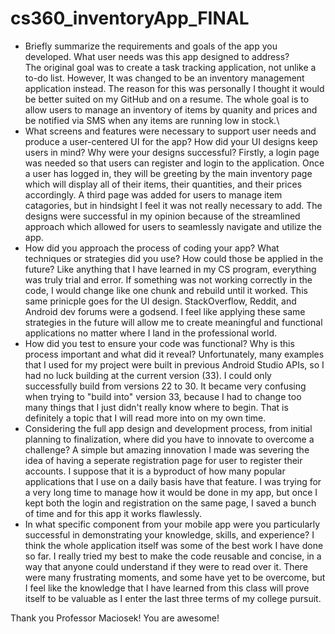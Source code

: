 # cs360_inventoryApp_FINAL
- Briefly summarize the requirements and goals of the app you developed. What user needs was this app designed to address?\
The original goal was to create a task tracking application, not unlike a to-do list. However, It was changed to be an inventory management application instead. The reason for this was personally I thought it would be better suited on my GitHub and on a resume. The whole goal is to allow users to manage an inventory of items by quanity and prices and be notified via SMS when any items are running low in stock.\
- What screens and features were necessary to support user needs and produce a user-centered UI for the app? How did your UI designs keep users in mind? Why were your designs successful?
Firstly, a login page was needed so that users can register and login to the application. Once a user has logged in, they will be greeting by the main inventory page which will display all of their items, their quantities, and their prices accordingly. A third page was added for users to manage item catagories, but in hindsight I feel it was not really necessary to add. The designs were successful in my opinion because of the streamlined approach which allowed for users to seamlessly navigate and utilize the app.
- How did you approach the process of coding your app? What techniques or strategies did you use? How could those be applied in the future?
Like anything that I have learned in my CS program, everything was truly trial and error. If something was not working correctly in the code, I would change like one chunk and rebuild until it worked. This same prinicple goes for the UI design. StackOverflow, Reddit, and Android dev forums were a godsend. I feel like applying these same strategies in the future will allow me to create meaningful and functional applications no matter where I land in the professional world.
- How did you test to ensure your code was functional? Why is this process important and what did it reveal?
Unfortunately, many examples that I used for my project were built in previous Android Studio APIs, so I had no luck building at the current version (33). I could only successfully build from versions 22 to 30. It became very confusing when trying to "build into" version 33, because I had to change too many things that I just didn't really know where to begin. That is definitely a topic that I will read more into on my own time.
- Considering the full app design and development process, from initial planning to finalization, where did you have to innovate to overcome a challenge?
A simple but amazing innovation I made was severing the idea of having a seperate registration page for user to register their accounts. I suppose that it is a byproduct of how many popular applications that I use on a daily basis have that feature. I was trying for a very long time to manage how it would be done in my app, but once I kept both the login and registration on the same page, I saved a bunch of time and for this app it works flawlessly.
- In what specific component from your mobile app were you particularly successful in demonstrating your knowledge, skills, and experience?
I think the whole application itself was some of the best work I have done so far. I really tried my best to make the code reusable and concise, in a way that anyone could understand if they were to read over it. There were many frustrating moments, and some have yet to be overcome, but I feel like the knowledge that I have learned from this class will prove itself to be valuable as I enter the last three terms of my college pursuit.

Thank you Professor Maciosek! You are awesome!
